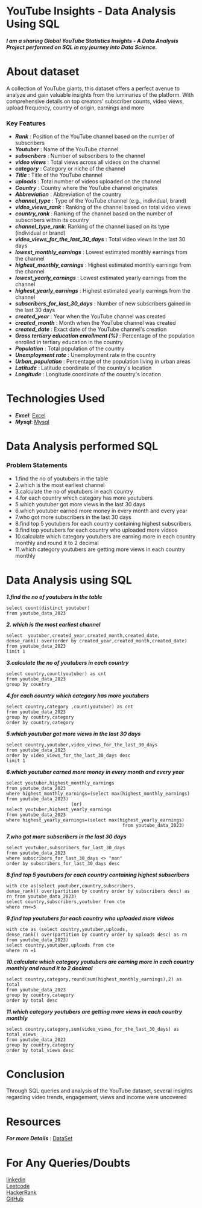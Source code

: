 
#  YouTube Insights - Data Analysis Using SQL
*__I am a sharing Global YouTube Statistics Insights - A Data Analysis Project performed on SQL in my journey into Data Science.__*
                         
 # About dataset
 
  A collection of YouTube giants, this dataset offers a perfect avenue to analyze and gain valuable insights from the luminaries of the platform. With comprehensive details on top creators' subscriber counts, video views, upload frequency, country of origin, earnings and more

### Key Features

* *__Rank__* : Position of the YouTube channel based on the number of subscribers<br>
* *__Youtuber__* : Name of the YouTube channel<br>
* *__subscribers__* : Number of subscribers to the channel<br>
* *__video views__* : Total views across all videos on the channel<br>
* *__category__* : Category or niche of the channel<br>
* *__Title__* : Title of the YouTube channel<br>
* *__uploads__* : Total number of videos uploaded on the channel<br>
* *__Country__* : Country where the YouTube channel originates<br>
* *__Abbreviation__* : Abbreviation of the country<br>
* *__channel_type__* : Type of the YouTube channel (e.g., individual, brand)<br>
* *__video_views_rank__* : Ranking of the channel based on total video views
* *__country_rank__* : Ranking of the channel based on the number of subscribers within its country<br>
* *__channel_type_rank__*: Ranking of the channel based on its type (individual or brand)<br>
* *__video_views_for_the_last_30_days__* : Total video views in the last 30 days<br>
* *__lowest_monthly_earnings__* : Lowest estimated monthly earnings from the channel<br>
* *__highest_monthly_earnings__* : Highest estimated monthly earnings from the channel<br>
* *__lowest_yearly_earnings__* : Lowest estimated yearly earnings from the channel<br>
* *__highest_yearly_earnings__* : Highest estimated yearly earnings from the channel<br>
* *__subscribers_for_last_30_days__* : Number of new subscribers gained in the last 30 days<br>
* *__created_year__* : Year when the YouTube channel was created<br>
* *__created_month__* : Month when the YouTube channel was created<br>
* *__created_date__* : Exact date of the YouTube channel's creation<br>
* *__Gross tertiary education enrollment (%)__* : Percentage of the population enrolled in tertiary education in the country<br>
* *__Population__* : Total population of the country<br>
* *__Unemployment rate__* : Unemployment rate in the country<br>
* *__Urban_population__* : Percentage of the population living in urban areas<br>
* *__Latitude__* : Latitude coordinate of the country's location<br>
* *__Longitude__* : Longitude coordinate of the country's location<br>

# Technologies Used

* *__Excel__*: [Excel](https://www.coursera.org/account/accomplishments/certificate/K7VQVJNJFY6T)
* *__Mysql__*: [Mysql](https://www.coursera.org/account/accomplishments/certificate/X5VJVTQD2SXT)

# Data Analysis performed SQL

### Problem Statements

* 1.find the no of youtubers in the table
* 2.which is the most earliest channel
* 3.calculate the no of youtubers in each country
* 4.for each country which category has more youtubers
* 5.which youtuber got more views in the last 30 days
* 6.which youtuber earned more money in every month and every year
* 7.who got more subscribers in the last 30 days
* 8.find top 5 youtubers for each country containing highest subscribers
* 9.find top youtubers for each country who uploaded more videos
* 10.calculate which category youtubers are earning more in each country monthly and round it to 2 decimal
* 11.which category youtubers are getting more views in each country monthly

# Data Analysis using SQL
*__1.find the no of youtubers in the table__*

```
select count(distinct youtuber)
from youtube_data_2023
```

*__2. which is the most earliest channel__*

```
select  youtuber,created_year,created_month,created_date,
dense_rank() over(order by created_year,created_month,created_date)
from youtube_data_2023
limit 1
```

*__3.calculate the no of youtubers in each country__*

```
select country,count(youtuber) as cnt
from youtube_data_2023
group by country
```

*__4.for each country which category has more youtubers__*

 ```
select country,category ,count(youtuber) as cnt
from youtube_data_2023
group by country,category 
order by country,category
 ```

*__5.which youtuber got more views in the last 30 days__*

```
select country,youtuber,video_views_for_the_last_30_days
from youtube_data_2023
order by video_views_for_the_last_30_days desc
limit 1
```

*__6.which youtuber earned more money in every month and every year__*

```
select youtuber,highest_monthly_earnings
from youtube_data_2023
where highest_monthly_earnings=(select max(highest_monthly_earnings)
from youtube_data_2023)
                        (or)
select youtuber,highest_yearly_earnings
from youtube_data_2023
where highest_yearly_earnings=(select max(highest_yearly_earnings)
                                           from youtube_data_2023)
```

*__7.who got more subscribers in the last 30 days__*

```
select youtuber,subscribers_for_last_30_days
from youtube_data_2023 
where subscribers_for_last_30_days <> "nan"
order by subscribers_for_last_30_days desc
```

*__8.find top 5 youtubers for each country containing highest subscribers__*

```
with cte as(select youtuber,country,subscribers,
dense_rank() over(partition by country order by subscribers desc) as rn from youtube_data_2023)
select country,subscribers,youtuber from cte
where rn<=5
```

*__9.find top youtubers for each country who uploaded more videos__*

```
with cte as (select country,youtuber,uploads,
dense_rank() over(partition by country order by uploads desc) as rn from youtube_data_2023)
select country,youtuber,uploads from cte
where rn =1
```

*__10.calculate which category youtubers are earning more in each country monthly and round it to 2 decimal__*

```
select country,category,round(sum(highest_monthly_earnings),2) as total
from youtube_data_2023
group by country,category
order by total desc
```

*__11.which category youtubers are getting more views in each country monthly__*

```
select country,category,sum(video_views_for_the_last_30_days) as total_views
from youtube_data_2023
group by country,category
order by total_views desc
```

# Conclusion
Through SQL queries and analysis of the YouTube dataset, several insights regarding video trends, engagement, views and income were uncovered

# Resources
*__For more Details__* : [DataSet](https://www.kaggle.com/datasets/nelgiriyewithana/global-youtube-statistics-2023)

# For Any Queries/Doubts 
[linkedin](https://www.linkedin.com/in/punith-yc-2240b6267/) <br> [Leetcode](https://leetcode.com/punithyc8688/) <br>
[HackerRank](https://www.hackerrank.com/profile/punithyc8688)<br> [GitHub](https://github.com/punithyc)

